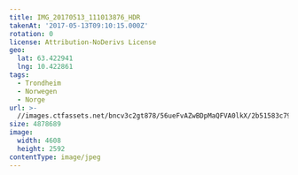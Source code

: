 ```yaml
---
title: IMG_20170513_111013876_HDR
takenAt: '2017-05-13T09:10:15.000Z'
rotation: 0
license: Attribution-NoDerivs License
geo:
  lat: 63.422941
  lng: 10.422861
tags:
  - Trondheim
  - Norwegen
  - Norge
url: >-
  //images.ctfassets.net/bncv3c2gt878/56ueFvAZwBDpMaQFVA0lkX/2b51583c79bd62a976645f45158f11fe/img_20170513_111013876_hdr_34609914676_o
size: 4878689
image:
  width: 4608
  height: 2592
contentType: image/jpeg
---
```


